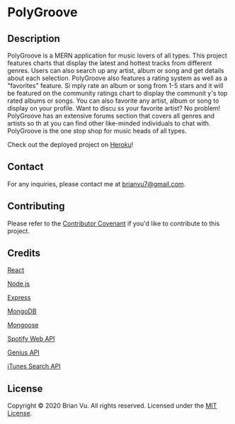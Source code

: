 # PolyGroove

## Description
    
PolyGroove is a MERN application for music lovers of all types. This project features
charts that display the latest and hottest tracks from different genres. Users can also search up any artist, album or
song and get details about each selection. PolyGroove also features a rating system as well as a "favorites" feature. Si
mply rate an album or song from 1-5 stars and it will be featured on the community ratings chart to display the communit
y's top rated albums or songs. You can also favorite any artist, album or song to display on your profile. Want to discu
ss your favorite artist? No problem! PolyGroove has an extensive forums section that covers all genres and artists so th
at you can find other like-minded individuals to chat with. PolyGroove is the one stop shop for music heads of all types.

Check out the deployed project on [Heroku](https://polygroove.herokuapp.com/)!

## Contact

For any inquiries, please contact me at brianvu7@gmail.com.
        
## Contributing
    
Please refer to the [Contributor Covenant](https://www.contributor-covenant.org/) if you'd like to contribute to this project.

## Credits

[React](https://reactjs.org/)

[Node.js](https://nodejs.org/en/)

[Express](https://expressjs.com/)

[MongoDB](https://www.mongodb.com/)

[Mongoose](https://mongoosejs.com/)

[Spotify Web API](https://developer.spotify.com/documentation/web-api/)

[Genius API](https://docs.genius.com/)

[iTunes Search API](https://developer.apple.com/library/archive/documentation/AudioVideo/Conceptual/iTuneSearchAPI/index.html#//apple_ref/doc/uid/TP40017632-CH3-SW1)

## License

Copyright © 2020 Brian Vu. All rights reserved. Licensed under the [MIT License](https://github.com/b-vu/polygroove/blob/master/LICENSE).